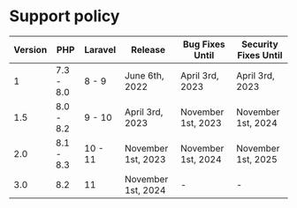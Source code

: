 # Support policy

| Version | PHP       | Laravel | Release           | Bug Fixes Until    | Security Fixes Until |
|---------|-----------|---------|-------------------|--------------------|----------------------|
| 1       | 7.3 - 8.0 | 8 - 9   | June 6th, 2022    | April 3rd, 2023    | April 3rd, 2023      |
| 1.5     | 8.0 - 8.2 | 9 - 10  | April 3rd, 2023   | November 1st, 2023 | November 1st, 2024   |
| 2.0     | 8.1 - 8.3 | 10 - 11 | November 1st, 2023| November 1st, 2024 | November 1st, 2025   |
| 3.0     | 8.2       | 11      | November 1st, 2024| -                  | -                    |


